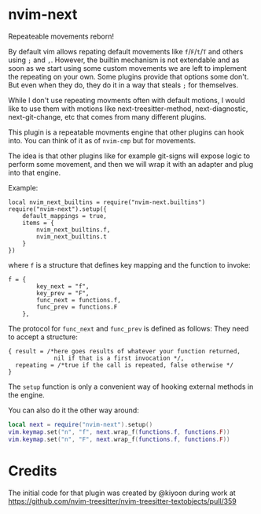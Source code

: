 # nvim-next

Repeateable movements reborn! 

By default vim allows repating default movements like `f`/`F`/`t`/`T` and others using `;` and `,`. 
However, the builtin mechanism is not extendable and as soon as we start using some custom movements we are left to implement
the repeating on your own. Some plugins provide that options some don't. But even when they do,
they do it in a way that steals `;` for themselves. 

While I don't use repeating movments often with default motions,
I would like to use them with motions like next-treesitter-method, next-diagnostic, next-git-change, etc that comes from many different plugins. 

This plugin is a repeatable movments engine that other plugins can hook into. 
You can think of it as of `nvim-cmp` but for movements. 


The idea is that other plugins like for example git-signs will expose logic to perform some movement, 
and then we will wrap it with an adapter and plug into that engine. 

Example:
```
local nvim_next_builtins = require("nvim-next.builtins")
require("nvim-next").setup({
    default_mappings = true,
    items = {
        nvim_next_builtins.f,
        nvim_next_builtins.t
    }
})
```

where `f` is a structure that defines key mapping and the function to invoke:
```
f = {
        key_next = "f",
        key_prev = "F",
        func_next = functions.f,
        func_prev = functions.F
    },
```

The protocol for `func_next` and `func_prev` is defined as follows:
They need to accept a structure:
```
{ result = /*here goes results of whatever your function returned, 
             nil if that is a first invocation */, 
  repeating = /*true if the call is repeated, false otherwise */
}
```

The `setup` function is only a convenient way of hooking external methods in the engine. 

You can also do it the other way around:
```lua
local next = require("nvim-next").setup()
vim.keymap.set("n", "f", next.wrap_f(functions.f, functions.F))
vim.keymap.set("n", "F", next.wrap_f(functions.f, functions.F))
```

# Credits

The initial code for that plugin was created by @kiyoon during work at https://github.com/nvim-treesitter/nvim-treesitter-textobjects/pull/359
